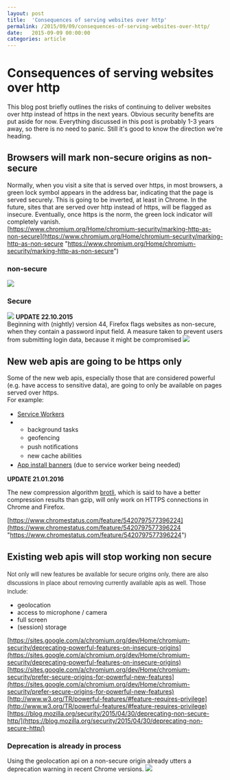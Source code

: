 ```yaml
---
layout: post
title:  'Consequences of serving websites over http'
permalink: /2015/09/09/consequences-of-serving-websites-over-http/
date:   2015-09-09 00:00:00
categories: article
---
```



# Consequences of serving websites over http
This blog post briefly outlines the risks of continuing to deliver websites over http instead of https in the next years. Obvious security benefits are put aside for now. Everything discussed in this post is probably 1-3 years away, so there is no need to panic. Still it's good to know the direction we're heading.
## Browsers will mark non-secure origins as non-secure
Normally, when you visit a site that is served over https, in most browsers, a green lock symbol appears in the address bar, indicating that the page is served securely. This is going to be inverted, at least in Chrome. In the future, sites that are served over http instead of https, will be flagged as insecure. Eventually, once https is the norm, the green lock indicator will completely vanish.  
[https://www.chromium.org/Home/chromium-security/marking-http-as-non-secure](https://www.chromium.org/Home/chromium-security/marking-http-as-non-secure "https://www.chromium.org/Home/chromium-security/marking-http-as-non-secure")
### non-secure
![](https://image.jimcdn.com/app/cms/image/transf/dimension=990x10000:format=png/path/se42d1516dcb4082b/image/i8dca61e20dcc3cdc/version/1441827326/image.png)
### Secure
![](https://image.jimcdn.com/app/cms/image/transf/dimension=990x10000:format=png/path/se42d1516dcb4082b/image/i5a9f1df6ab2393f9/version/1441827407/image.png)
**UPDATE 22.10.2015**  
Beginning with (nightly) version 44, Firefox flags websites as non-secure, when they contain a password input field. A measure taken to prevent users from submitting login data, because it might be compromised
![](https://image.jimcdn.com/app/cms/image/transf/dimension=990x10000:format=jpg/path/se42d1516dcb4082b/image/ife201cbca6328cde/version/1445542006/image.jpg)
## New web apis are going to be https only
Some of the new web apis, especially those that are considered powerful (e.g. have access to sensitive data), are going to only be available on pages served over https.  
For example:  

*   [<span style="line-height: 1.5;">Service Workers</span>](http://www.w3.org/TR/service-workers/#security-considerations "http://www.w3.org/TR/service-workers/#security-considerations")
*   *   background tasks
    *   <span style="line-height: 1.5;">geofencing</span>
    *   <span style="line-height: 1.5;">push notifications</span>
    *   <span style="line-height: 1.5;">new cache abilities</span>
*   <span style="line-height: 1.5;">[App install banners](https://developers.google.com/web/updates/2015/03/increasing-engagement-with-app-install-banners-in-chrome-for-android?hl=en "https://developers.google.com/web/updates/2015/03/increasing-engagement-with-app-install-banners-in-chrome-for-android?hl=en") (due to service worker being needed)</span>

<span style="font-weight: 700 !important;">UPDATE 21.01.2016</span>  

The new compression algorithm [brotli](https://github.com/google/brotli "https://github.com/google/brotli"), which is said to have a better compression results than gzip, will only work on HTTPS connections in Chrome and Firefox.  

[https://www.chromestatus.com/feature/5420797577396224](https://www.chromestatus.com/feature/5420797577396224 "https://www.chromestatus.com/feature/5420797577396224")
## Existing web apis will stop working non secure
<span color="#333333" face="Helvetica Neue, Helvetica, Segoe UI, Arial, freesans, sans-serif" style="color: #333333; font-family: 'Helvetica Neue', Helvetica, 'Segoe UI', Arial, freesans, sans-serif;">Not only will new features be available for secure origins only, there are also discussions in place about removing currently available apis as well. Those include:</span>  

*   geolocation
*   access to microphone / camera
*   full screen
*   (session) storage

[https://sites.google.com/a/chromium.org/dev/Home/chromium-security/deprecating-powerful-features-on-insecure-origins](https://sites.google.com/a/chromium.org/dev/Home/chromium-security/deprecating-powerful-features-on-insecure-origins) [https://sites.google.com/a/chromium.org/dev/Home/chromium-security/prefer-secure-origins-for-powerful-new-features](https://sites.google.com/a/chromium.org/dev/Home/chromium-security/prefer-secure-origins-for-powerful-new-features) [http://www.w3.org/TR/powerful-features/#feature-requires-privilege](http://www.w3.org/TR/powerful-features/#feature-requires-privilege) [https://blog.mozilla.org/security/2015/04/30/deprecating-non-secure-http/](https://blog.mozilla.org/security/2015/04/30/deprecating-non-secure-http/)
### Deprecation is already in process
Using the geolocation api on a non-secure origin already utters a deprecation warning in recent Chrome versions.
![](https://image.jimcdn.com/app/cms/image/transf/dimension=990x10000:format=png/path/se42d1516dcb4082b/image/ibcbe510d4cc3ce0e/version/1441827913/image.png)